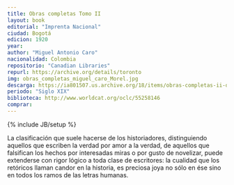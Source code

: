 ```yaml
---
title: Obras completas Tomo II
layout: book
editorial: "Imprenta Nacional"
ciudad: Bogotá
edicion: 1920
year: 
author: "Miguel Antonio Caro"
nacionalidad: Colombia
repositorio: "Canadian Libraries"
repurl: https://archive.org/details/toronto
img: obras_completas_miguel_caro_Morel.jpg
descarga: https://ia801507.us.archive.org/18/items/obras-completas-ii-de-don-miguel-antonio-caro/Obras%20completas%20II%20de%20Don%20Miguel%20Antonio%20Caro.pdf
periodo: "Siglo XIX"
biblioteca: http://www.worldcat.org/oclc/55258146
comprar: 
---
```

{% include JB/setup %}

La clasificación que suele hacerse de los historiadores, distinguiendo aquellos que escriben la verdad por amor a la verdad, de aquellos que falsifican los hechos por interesadas miras o por gusto de novelizar, puede extenderse con rigor lógico a toda clase de escritores: la cualidad que los retóricos llaman candor en la historia, es preciosa joya no sólo en ése sino en todos los ramos de las letras humanas.

